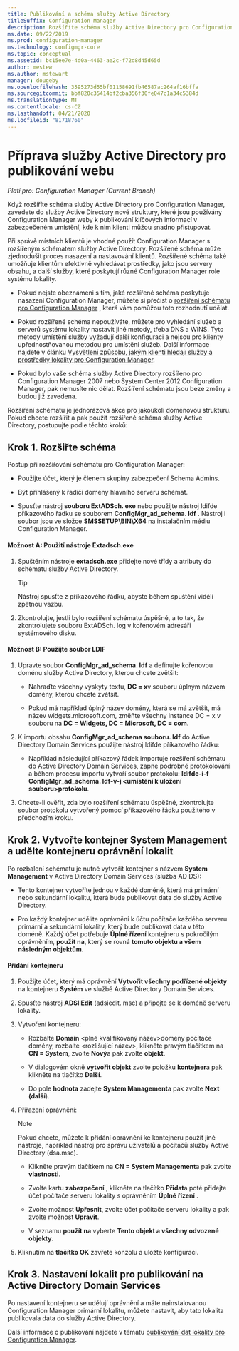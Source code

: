 ```yaml
---
title: Publikování a schéma služby Active Directory
titleSuffix: Configuration Manager
description: Rozšíříte schéma služby Active Directory pro Configuration Manager, abyste zjednodušili proces nasazení a konfigurace klientů.
ms.date: 09/22/2019
ms.prod: configuration-manager
ms.technology: configmgr-core
ms.topic: conceptual
ms.assetid: bc15ee7e-4d0a-4463-ae2c-f72d8d45d65d
author: mestew
ms.author: mstewart
manager: dougeby
ms.openlocfilehash: 3595273d55bf01158691fb46587ac264af16bffa
ms.sourcegitcommit: bbf820c35414bf2cba356f30fe047c1a34c5384d
ms.translationtype: MT
ms.contentlocale: cs-CZ
ms.lasthandoff: 04/21/2020
ms.locfileid: "81718760"
---
```

# <a name="prepare-active-directory-for-site-publishing"></a>Příprava služby Active Directory pro publikování webu

*Platí pro: Configuration Manager (Current Branch)*

Když rozšíříte schéma služby Active Directory pro Configuration Manager, zavedete do služby Active Directory nové struktury, které jsou používány Configuration Manager weby k publikování klíčových informací v zabezpečeném umístění, kde k nim klienti můžou snadno přistupovat.  

Při správě místních klientů je vhodné použít Configuration Manager s rozšířeným schématem služby Active Directory. Rozšířené schéma může zjednodušit proces nasazení a nastavování klientů. Rozšířené schéma také umožňuje klientům efektivně vyhledávat prostředky, jako jsou servery obsahu, a další služby, které poskytují různé Configuration Manager role systému lokality.  

-   Pokud nejste obeznámeni s tím, jaké rozšířené schéma poskytuje nasazení Configuration Manager, můžete si přečíst o [rozšíření schématu pro Configuration Manager](../../../core/plan-design/network/schema-extensions.md) , která vám pomůžou toto rozhodnutí udělat.  

-   Pokud rozšířené schéma nepoužíváte, můžete pro vyhledání služeb a serverů systému lokality nastavit jiné metody, třeba DNS a WINS. Tyto metody umístění služby vyžadují další konfiguraci a nejsou pro klienty upřednostňovanou metodou pro umístění služeb. Další informace najdete v článku [Vysvětlení způsobu, jakým klienti hledají služby a prostředky lokality pro Configuration Manager](../../../core/plan-design/hierarchy/understand-how-clients-find-site-resources-and-services.md).  

-   Pokud bylo vaše schéma služby Active Directory rozšířeno pro Configuration Manager 2007 nebo System Center 2012 Configuration Manager, pak nemusíte nic dělat. Rozšíření schématu jsou beze změny a budou již zavedena.  

Rozšíření schématu je jednorázová akce pro jakoukoli doménovou strukturu. Pokud chcete rozšířit a pak použít rozšířené schéma služby Active Directory, postupujte podle těchto kroků:  

## <a name="step-1-extend-the-schema"></a>Krok 1. Rozšiřte schéma  
Postup při rozšiřování schématu pro Configuration Manager:  

-   Použijte účet, který je členem skupiny zabezpečení Schema Admins.  

-   Být přihlášený k řadiči domény hlavního serveru schémat.  

-   Spusťte nástroj **souboru ExtADSch. exe** nebo použijte nástroj ldifde příkazového řádku se souborem **ConfigMgr_ad_schema. ldf** . Nástroj i soubor jsou ve složce **SMSSETUP\BIN\X64** na instalačním médiu Configuration Manager.  

#### <a name="option-a-use-extadschexe"></a>Možnost A: Použití nástroje Extadsch.exe  

1.  Spuštěním nástroje **extadsch.exe** přidejte nové třídy a atributy do schématu služby Active Directory.  

    > [!TIP]  
    >  Nástroj spusťte z příkazového řádku, abyste během spuštění viděli zpětnou vazbu.  

2.  Zkontrolujte, jestli bylo rozšíření schématu úspěšné, a to tak, že zkontrolujete souboru ExtADSch. log v kořenovém adresáři systémového disku.  

#### <a name="option-b-use-the-ldif-file"></a>Možnost B: Použijte soubor LDIF  

1.  Upravte soubor **ConfigMgr_ad_schema. ldf** a definujte kořenovou doménu služby Active Directory, kterou chcete zvětšit:  

    -   Nahraďte všechny výskyty textu, **DC = x**v souboru úplným názvem domény, kterou chcete zvětšit.  

    -   Pokud má například úplný název domény, která se má zvětšit, má název widgets.microsoft.com, změňte všechny instance DC = x v souboru na **DC = Widgets, DC = Microsoft, DC = com**.  

2.  K importu obsahu **ConfigMgr_ad_schema souboru. ldf** do Active Directory Domain Services použijte nástroj ldifde příkazového řádku:  

    -   Například následující příkazový řádek importuje rozšíření schématu do Active Directory Domain Services, zapne podrobné protokolování a během procesu importu vytvoří soubor protokolu: **ldifde-i-f ConfigMgr_ad_schema. ldf-v-j &lt;umístění k uložení souboru\>protokolu**.  

3.  Chcete-li ověřit, zda bylo rozšíření schématu úspěšné, zkontrolujte soubor protokolu vytvořený pomocí příkazového řádku použitého v předchozím kroku.  

## <a name="step-2--create-the-system-management-container-and-grant-sites-permissions-to-the-container"></a>Krok 2.  Vytvořte kontejner System Management a udělte kontejneru oprávnění lokalit  
 Po rozbalení schématu je nutné vytvořit kontejner s názvem **System Management** v Active Directory Domain Services (služba AD DS):  

-   Tento kontejner vytvoříte jednou v každé doméně, která má primární nebo sekundární lokalitu, která bude publikovat data do služby Active Directory.  

-   Pro každý kontejner udělíte oprávnění k účtu počítače každého serveru primární a sekundární lokality, který bude publikovat data v této doméně. Každý účet potřebuje **Úplné řízení** kontejneru s pokročilým oprávněním, **použít na**, který se rovná **tomuto objektu a všem následným objektům**.  

#### <a name="to-add-the-container"></a>Přidání kontejneru  

1.  Použijte účet, který má oprávnění **Vytvořit všechny podřízené objekty** na kontejneru **Systém** ve službě Active Directory Domain Services.  

2.  Spusťte nástroj **ADSI Edit** (adsiedit. msc) a připojte se k doméně serveru lokality.  

3.  Vytvoření kontejneru:  

    -   Rozbalte **Domain** &lt;plně kvalifikovaný název\>domény počítače domény, rozbalte &lt;rozlišující název\>, klikněte pravým tlačítkem na **CN = System**, zvolte **Nový**a pak zvolte **objekt**.  

    -   V dialogovém okně **vytvořit objekt** zvolte položku **kontejner**a pak klikněte na tlačítko **Další**.  

    -   Do pole **hodnota** zadejte **System Management**a pak zvolte **Next (další**).  

4.  Přiřazení oprávnění:  

    > [!NOTE]  
    >  Pokud chcete, můžete k přidání oprávnění ke kontejneru použít jiné nástroje, například nástroj pro správu uživatelů a počítačů služby Active Directory (dsa.msc).  

    -   Klikněte pravým tlačítkem na **CN = System Management**a pak zvolte **vlastnosti**.  

    -   Zvolte kartu **zabezpečení** , klikněte na tlačítko **Přidat**a poté přidejte účet počítače serveru lokality s oprávněním **Úplné řízení** .  

    -   Zvolte možnost **Upřesnit**, zvolte účet počítače serveru lokality a pak zvolte možnost **Upravit**.  

    -   V seznamu **použít na** vyberte **Tento objekt a všechny odvozené objekty**.  

5.  Kliknutím na **tlačítko OK** zavřete konzolu a uložte konfiguraci.  

## <a name="step-3-set-up-sites-to-publish-to-active-directory-domain-services"></a>Krok 3. Nastavení lokalit pro publikování na Active Directory Domain Services  
 Po nastavení kontejneru se udělují oprávnění a máte nainstalovanou Configuration Manager primární lokalitu, můžete nastavit, aby tato lokalita publikovala data do služby Active Directory.  

 Další informace o publikování najdete v tématu [publikování dat lokality pro Configuration Manager](../../../core/servers/deploy/configure/publish-site-data.md).  
